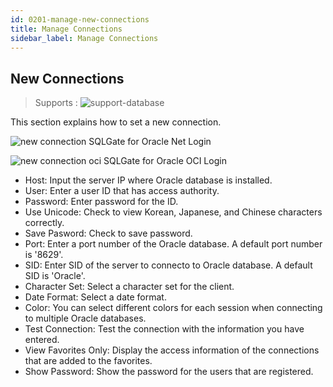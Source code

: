 ```yaml
---
id: 0201-manage-new-connections
title: Manage Connections
sidebar_label: Manage Connections
---
```


## New Connections
> Supports :
> ![support-database](<http://www.sqlgate.com/docs-badge/oracle,mysql,mariadb,postgresql,sqlserver,db2,tibero,cubrid>)

This section explains how to set a new connection.


![new connection](https://s3.ap-northeast-2.amazonaws.com/sqlgate-resource/captures/start/new-connection-en.png)
<span class="img-caption">SQLGate for Oracle Net Login</span>

![new connection oci](https://s3.ap-northeast-2.amazonaws.com/sqlgate-resource/captures/start/new-connection-oci-en.png)
<span class="img-caption">SQLGate for Oracle OCI Login</span>

- Host: Input the server IP where Oracle database is installed.
- User: Enter a user ID that has access authority.
- Password: Enter password for the ID.
- Use Unicode: Check to view Korean, Japanese, and Chinese characters correctly.
- Save Pasword: Check to save password.
- Port: Enter a port number of the Oracle database. A default port number is '8629'.
- SID: Enter SID of the server to connecto to Oracle database. A default SID is 'Oracle'.
- Character Set: Select a character set for the client.
- Date Format: Select a date format.
- Color: You can select different colors for each session when connecting to multiple Oracle databases.
- Test Connection: Test the connection with the information you have entered.
- View Favorites Only: Display the access information of the connections that are added to the favorites.
- Show Password: Show the password for the users that are registered.